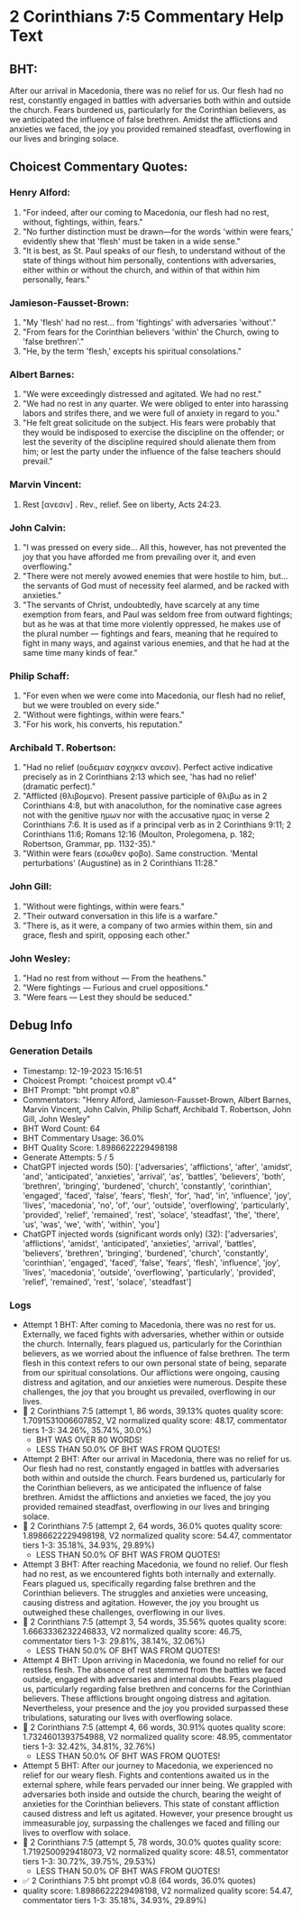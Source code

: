 # 2 Corinthians 7:5 Commentary Help Text

## BHT:
After our arrival in Macedonia, there was no relief for us. Our flesh had no rest, constantly engaged in battles with adversaries both within and outside the church. Fears burdened us, particularly for the Corinthian believers, as we anticipated the influence of false brethren. Amidst the afflictions and anxieties we faced, the joy you provided remained steadfast, overflowing in our lives and bringing solace.

## Choicest Commentary Quotes:
### Henry Alford:
1. "For indeed, after our coming to Macedonia, our flesh had no rest, without, fightings, within, fears." 
2. "No further distinction must be drawn—for the words 'within were fears,' evidently shew that 'flesh' must be taken in a wide sense."
3. "It is best, as St. Paul speaks of our flesh, to understand without of the state of things without him personally, contentions with adversaries, either within or without the church, and within of that within him personally, fears."

### Jamieson-Fausset-Brown:
1. "My 'flesh' had no rest... from 'fightings' with adversaries 'without'." 
2. "From fears for the Corinthian believers 'within' the Church, owing to 'false brethren'."
3. "He, by the term 'flesh,' excepts his spiritual consolations."

### Albert Barnes:
1. "We were exceedingly distressed and agitated. We had no rest." 
2. "We had no rest in any quarter. We were obliged to enter into harassing labors and strifes there, and we were full of anxiety in regard to you."
3. "He felt great solicitude on the subject. His fears were probably that they would be indisposed to exercise the discipline on the offender; or lest the severity of the discipline required should alienate them from him; or lest the party under the influence of the false teachers should prevail."

### Marvin Vincent:
1. Rest [ανεσιν] . Rev., relief. See on liberty, Acts 24:23.


### John Calvin:
1. "I was pressed on every side... All this, however, has not prevented the joy that you have afforded me from prevailing over it, and even overflowing."
2. "There were not merely avowed enemies that were hostile to him, but... the servants of God must of necessity feel alarmed, and be racked with anxieties."
3. "The servants of Christ, undoubtedly, have scarcely at any time exemption from fears, and Paul was seldom free from outward fightings; but as he was at that time more violently oppressed, he makes use of the plural number — fightings and fears, meaning that he required to fight in many ways, and against various enemies, and that he had at the same time many kinds of fear."

### Philip Schaff:
1. "For even when we were come into Macedonia, our flesh had no relief, but we were troubled on every side." 
2. "Without were fightings, within were fears." 
3. "For his work, his converts, his reputation."

### Archibald T. Robertson:
1. "Had no relief (ουδεμιαν εσχηκεν ανεσιν). Perfect active indicative precisely as in 2 Corinthians 2:13 which see, 'has had no relief' (dramatic perfect)."
2. "Afflicted (θλιβομενο). Present passive participle of θλιβω as in 2 Corinthians 4:8, but with anacoluthon, for the nominative case agrees not with the genitive ημων nor with the accusative ημας in verse 2 Corinthians 7:6. It is used as if a principal verb as in 2 Corinthians 9:11; 2 Corinthians 11:6; Romans 12:16 (Moulton, Prolegomena, p. 182; Robertson, Grammar, pp. 1132-35)."
3. "Within were fears (εσωθεν φοβο). Same construction. 'Mental perturbations' (Augustine) as in 2 Corinthians 11:28."

### John Gill:
1. "Without were fightings, within were fears."
2. "Their outward conversation in this life is a warfare."
3. "There is, as it were, a company of two armies within them, sin and grace, flesh and spirit, opposing each other."

### John Wesley:
1. "Had no rest from without — From the heathens."
2. "Were fightings — Furious and cruel oppositions."
3. "Were fears — Lest they should be seduced."


## Debug Info
### Generation Details
- Timestamp: 12-19-2023 15:16:51
- Choicest Prompt: "choicest prompt v0.4"
- BHT Prompt: "bht prompt v0.8"
- Commentators: "Henry Alford, Jamieson-Fausset-Brown, Albert Barnes, Marvin Vincent, John Calvin, Philip Schaff, Archibald T. Robertson, John Gill, John Wesley"
- BHT Word Count: 64
- BHT Commentary Usage: 36.0%
- BHT Quality Score: 1.8986622229498198
- Generate Attempts: 5 / 5
- ChatGPT injected words (50):
	['adversaries', 'afflictions', 'after', 'amidst', 'and', 'anticipated', 'anxieties', 'arrival', 'as', 'battles', 'believers', 'both', 'brethren', 'bringing', 'burdened', 'church', 'constantly', 'corinthian', 'engaged', 'faced', 'false', 'fears', 'flesh', 'for', 'had', 'in', 'influence', 'joy', 'lives', 'macedonia', 'no', 'of', 'our', 'outside', 'overflowing', 'particularly', 'provided', 'relief', 'remained', 'rest', 'solace', 'steadfast', 'the', 'there', 'us', 'was', 'we', 'with', 'within', 'you']
- ChatGPT injected words (significant words only) (32):
	['adversaries', 'afflictions', 'amidst', 'anticipated', 'anxieties', 'arrival', 'battles', 'believers', 'brethren', 'bringing', 'burdened', 'church', 'constantly', 'corinthian', 'engaged', 'faced', 'false', 'fears', 'flesh', 'influence', 'joy', 'lives', 'macedonia', 'outside', 'overflowing', 'particularly', 'provided', 'relief', 'remained', 'rest', 'solace', 'steadfast']

### Logs
- Attempt 1 BHT: After coming to Macedonia, there was no rest for us. Externally, we faced fights with adversaries, whether within or outside the church. Internally, fears plagued us, particularly for the Corinthian believers, as we worried about the influence of false brethren. The term flesh in this context refers to our own personal state of being, separate from our spiritual consolations. Our afflictions were ongoing, causing distress and agitation, and our anxieties were numerous. Despite these challenges, the joy that you brought us prevailed, overflowing in our lives.
- 🔄 2 Corinthians 7:5 (attempt 1, 86 words, 39.13% quotes quality score: 1.7091531006607852, V2 normalized quality score: 48.17, commentator tiers 1-3: 34.26%, 35.74%, 30.0%) 
	- BHT WAS OVER 80 WORDS! 
	- LESS THAN 50.0% OF BHT WAS FROM QUOTES!
- Attempt 2 BHT: After our arrival in Macedonia, there was no relief for us. Our flesh had no rest, constantly engaged in battles with adversaries both within and outside the church. Fears burdened us, particularly for the Corinthian believers, as we anticipated the influence of false brethren. Amidst the afflictions and anxieties we faced, the joy you provided remained steadfast, overflowing in our lives and bringing solace.
- 🔄 2 Corinthians 7:5 (attempt 2, 64 words, 36.0% quotes quality score: 1.8986622229498198, V2 normalized quality score: 54.47, commentator tiers 1-3: 35.18%, 34.93%, 29.89%) 
	- LESS THAN 50.0% OF BHT WAS FROM QUOTES!
- Attempt 3 BHT: After reaching Macedonia, we found no relief. Our flesh had no rest, as we encountered fights both internally and externally. Fears plagued us, specifically regarding false brethren and the Corinthian believers. The struggles and anxieties were unceasing, causing distress and agitation. However, the joy you brought us outweighed these challenges, overflowing in our lives.
- 🔄 2 Corinthians 7:5 (attempt 3, 54 words, 35.56% quotes quality score: 1.6663336232246833, V2 normalized quality score: 46.75, commentator tiers 1-3: 29.81%, 38.14%, 32.06%) 
	- LESS THAN 50.0% OF BHT WAS FROM QUOTES!
- Attempt 4 BHT: Upon arriving in Macedonia, we found no relief for our restless flesh. The absence of rest stemmed from the battles we faced outside, engaged with adversaries and internal doubts. Fears plagued us, particularly regarding false brethren and concerns for the Corinthian believers. These afflictions brought ongoing distress and agitation. Nevertheless, your presence and the joy you provided surpassed these tribulations, saturating our lives with overflowing solace.
- 🔄 2 Corinthians 7:5 (attempt 4, 66 words, 30.91% quotes quality score: 1.7324601393754988, V2 normalized quality score: 48.95, commentator tiers 1-3: 32.42%, 34.81%, 32.76%) 
	- LESS THAN 50.0% OF BHT WAS FROM QUOTES!
- Attempt 5 BHT: After our journey to Macedonia, we experienced no relief for our weary flesh. Fights and contentions awaited us in the external sphere, while fears pervaded our inner being. We grappled with adversaries both inside and outside the church, bearing the weight of anxieties for the Corinthian believers. This state of constant affliction caused distress and left us agitated. However, your presence brought us immeasurable joy, surpassing the challenges we faced and filling our lives to overflow with solace.
- 🔄 2 Corinthians 7:5 (attempt 5, 78 words, 30.0% quotes quality score: 1.7192500929418073, V2 normalized quality score: 48.51, commentator tiers 1-3: 30.72%, 39.75%, 29.53%) 
	- LESS THAN 50.0% OF BHT WAS FROM QUOTES!
- ✅ 2 Corinthians 7:5 bht prompt v0.8 (64 words, 36.0% quotes)
- quality score: 1.8986622229498198, V2 normalized quality score: 54.47, commentator tiers 1-3: 35.18%, 34.93%, 29.89%)